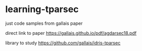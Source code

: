 # learning-tparsec

just code samples from gallais paper

direct link to paper https://gallais.github.io/pdf/agdarsec18.pdf

library to study https://github.com/gallais/idris-tparsec

